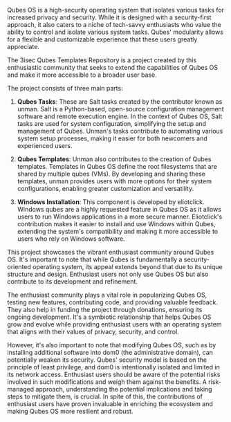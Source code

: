 Qubes OS is a high-security operating system that isolates various tasks for
increased privacy and security. While it is designed with a security-first
approach, it also caters to a niche of tech-savvy enthusiasts who value the
ability to control and isolate various system tasks. Qubes' modularity allows
for a flexible and customizable experience that these users greatly appreciate.

The 3isec Qubes Templates Repository is a project created by this enthusiastic
community that seeks to extend the capabilities of Qubes OS and make it more
accessible to a broader user base.

The project consists of three main parts:

1. **Qubes Tasks**: These are Salt tasks created by the contributor known as
unman. Salt is a Python-based, open-source configuration management software
and remote execution engine. In the context of Qubes OS, Salt tasks are used for
system configuration, simplifying the setup and management of Qubes. Unman's
tasks contribute to automating various system setup processes, making it easier
for both newcomers and experienced users.

2. **Qubes Templates**: Unman also contributes to the creation of Qubes templates.
Templates in Qubes OS define the root filesystems that are shared by multiple
qubes (VMs). By developing and sharing these templates, unman provides users
with more options for their system configurations, enabling greater customization
and versatility.

3. **Windows Installation**: This component is developed by eliotclick. Windows qubes
are a highly requested feature in Qubes OS as it allows users to run Windows
applications in a more secure manner. Eliotclick's contribution makes it easier
to install and use Windows within Qubes, extending the system's compatibility
and making it more accessible to users who rely on Windows software.

This project showcases the vibrant enthusiast community around Qubes OS. It's
important to note that while Qubes is fundamentally a security-oriented
operating system, its appeal extends beyond that due to its unique structure and
design. Enthusiast users not only use Qubes OS but also contribute to its
development and refinement.

The enthusiast community plays a vital role in popularizing Qubes OS, testing
new features, contributing code, and providing valuable feedback. They also help
in funding the project through donations, ensuring its ongoing development. It's
a symbiotic relationship that helps Qubes OS grow and evolve while providing
enthusiast users with an operating system that aligns with their values of
privacy, security, and control.

However, it's also important to note that modifying Qubes OS, such as by
installing additional software into dom0 (the administrative domain), can
potentially weaken its security. Qubes' security model is based on the principle
of least privilege, and dom0 is intentionally isolated and limited in its
network access. Enthusiast users should be aware of the potential risks involved
in such modifications and weigh them against the benefits. A risk-managed
approach, understanding the potential implications and taking steps to mitigate
them, is crucial. In spite of this, the contributions of enthusiast users have
proven invaluable in enriching the ecosystem and making Qubes OS more resilient
and robust.

